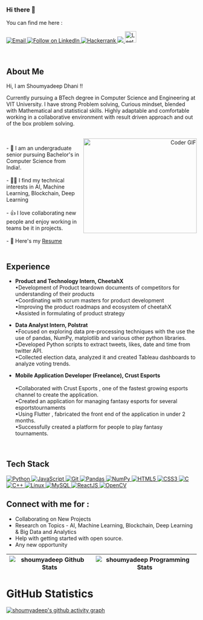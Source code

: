 ### Hi there 👋

You can find me here :
<p align="left">

  <a href="mrsdshoumyadeep@gmail.com">
    <img title="Email" src="https://img.shields.io/badge/Gmail-D14836?style=for-the-badge&logo=gmail&logoColor=white"/>
  </a>
  <a href="https://www.linkedin.com/in/shoumyadeep-dhani-48468a190/"> 
    <img title="Follow on LinkedIn" src="https://img.shields.io/badge/LinkedIn-0077B5?style=for-the-badge&logo=linkedin&logoColor=white"/>
  </a>
  <a href="https://www.hackerrank.com/SlimSleeper"> 
    <img title="Hackerrank" src="https://img.shields.io/badge/-Hackerrank-2EC866?style=for-the-badge&logo=HackerRank&logoColor=white"/>
  </a>
   <a href="[https://www.researchgate.net/profile/Shoumyadeep-Dhani]">
     <img  src="https://img.shields.io/badge/Researchgate-F14836?style=for-the-badge&logo=researcgate&logoColor=red"/>
  </a>
   <a href="https://leetcode.com/SlimSleeper/">
      <img src="https://img.shields.io/badge/-LeetCode-FFA116?style=flat&logo=LeetCode&logoColor=black" height=30 alt="Leetcode"/>
    </a>
 </p> 
  
<br>
 
## About Me
Hi, I am Shoumyadeep Dhani  !!
  <p>
    Currently pursuing a BTech degree in Computer Science and Engineering at VIT University. I have strong 
    Problem solving, Curious mindset, blended with Mathematical and statistical skills. Highly adaptable and 
    comfortable working in a collaborative environment with result driven approach and out of the box problem 
    solving.
  </p>
  <br>
  
  <div align="right">
    <img alt="Coder GIF" align="right" height=250 width=300 src="https://thumbs.gfycat.com/EvilNextDevilfish-small.gif" />
  </div>
  
  <br>
- 🔭 I am an undergraduate senior pursuing Bachelor's in Computer Science from India!.<br><br>
- 👩‍💻 I find my technical interests in AI, Machine Learning, Blockchain, Deep Learning <br><br>
- 👍 I love collaborating new people and enjoy working in teams be it in projects. <br><br>
- &#128220; Here's my <a href="https://drive.google.com/file/d/1fEIR8u22srcUkEe5NPOhLd_badrkHGCj/view?usp=sharing">Resume</a> 
 
 <br>
 <br>
 
## Experience 
- <b>Product and Technology Intern, CheetahX</b> <br> 
  •Development of Product teardown documents of competitors for understanding of their products<br> 
  •Coordinating with scrum masters for product development<br> 
  •Improving the product roadmaps and ecosystem of cheetahX<br> 
  •Assisted in formulating of product strategy
  
- <b>Data Analyst Intern, Polstrat</b> <br> 
  •Focused on exploring data pre-processing techniques with the use the use of pandas, NumPy, matplotlib and various other python libraries.<br> 
  •Developed Python scripts to extract tweets, likes, date and time from twitter API.<br> 
  •Collected election data, analyzed it and created Tableau dashboards to analyze voting trends.<br> 

- <b>Mobile Application Developer (Freelance), Crust Esports</b><br>  
  •Collaborated with Crust Esports , one of the fastest growing esports channel to create the application.<br> 
  •Created an application for managing fantasy esports for several esportstournaments<br> 
  •Using Flutter , fabricated the front end of the application in under 2 months.<br> 
  •Successfully created a platform for people to play fantasy tournaments.<br> 

<!-- - <b>Publications</b><br>
  (https://doi.org/10.22214/ijraset.2022.48286) -->
  
  

<!-- ## Projects
- <b>Facealyzer</b> <br> 
  Analyzed the datasets of diﬀerent facial structures using CNN and Yolo algorithms to detect the drivers under influence and created a program which will trigger an  alarm as soon it detects the face under alcohol and locks the steering wheel of the car
  
- <b>IPLViz</b> <br> 
  With the help of Data visualization, web scrapping, and NLP, Visualized the statistics of each IPL team along with their home city fans and also performed sentiment analysis to find the popularity of each team

- <b>Expload</b><br> 
  The Load balancing algorithms were fed into the Ubuntu VM, which acts as a Master Node and balances the incoming load( the load is simple for loop executing a mathematical operation ) to the 3 Debian Servers according to the algorithms.

- <b>Obstruder</b><br>
  A Wi-fi Controlled obstacle avoidance robot which uses an Raspberry Pi and a PIR sensor for path checking and has the option to relay control to automatic and manual based on the user commands in Python


<hr>


### Honors & Awards 🏅

- <b>HackNight Finalist, Hackclub VITC</b><br>
  Finalist in 48-hour oﬀline Hackathon sponsored by Crust and Polygon -->

  
 <br>
 
## Tech Stack

<p align="left">
 <a href="#">
<img alt="Python" src="https://img.shields.io/badge/python%20-%2314354C.svg?&style=for-the-badge&logo=python&logoColor=white"/>
<img alt="JavaScript" src="https://img.shields.io/badge/javascript%20-%23323330.svg?&style=for-the-badge&logo=javascript&logoColor=%23F7DF1E"/>
<img alt="Git" src="https://img.shields.io/badge/git%20-%23F05033.svg?&style=for-the-badge&logo=git&logoColor=white"/>
<img alt="Pandas" src="https://img.shields.io/badge/pandas%20-%23150458.svg?&style=for-the-badge&logo=pandas&logoColor=white" />
<img alt="NumPy" src="https://img.shields.io/badge/numpy%20-%23013243.svg?&style=for-the-badge&logo=numpy&logoColor=white" />
<img alt="HTML5" src="https://img.shields.io/badge/html5%20-%23E34F26.svg?&style=for-the-badge&logo=html5&logoColor=white"/>
<img alt="CSS3" src="https://img.shields.io/badge/css3%20-%231572B6.svg?&style=for-the-badge&logo=css3&logoColor=white"/>
<img alt="C" src="https://img.shields.io/badge/c%20-%2300599C.svg?&style=for-the-badge&logo=c&logoColor=white"/>
<img alt="C++" src="https://img.shields.io/badge/c++%20-%2300599C.svg?&style=for-the-badge&logo=c%2B%2B&ogoColor=white"/>
<img alt="Linux" src="https://img.shields.io/badge/Ubuntu-E95420?style=for-the-badge&logo=ubuntu&logoColor=white" />
<img alt='MySQL' src="https://img.shields.io/badge/SQL-MySQL?style=for-the-badge&logo=mysql&color=F29111"/>
<img alt='ReactJS' src="https://img.shields.io/badge/ReactJS-ReactJS?style=for-the-badge&logo=react&color=303030"/>
<img alt="OpenCV" src="https://img.shields.io/badge/OpenCV-OpenCV?style=for-the-badge&logo=opencv&logoColor=fff&color=5C3EE8"/> 
 
 </a>
</p>


 

## Connect with me for :
  - Collaborating on New Projects
  - Research on Topics - AI, Machine Learning, Blockchain, Deep Learning & Big Data and Analytics
  - Help with getting started with open source.
  - Any new opportunity 
  
| ![shoumyadeep Github Stats](https://github-readme-stats.anuraghazra1.vercel.app/api?username=shoumyadeep20&show_icons=true&include_all_commits=true&theme=radical) | ![shoumyadeep Programming Stats](https://github-readme-stats.vercel.app/api/top-langs/?username=shoumyadeep20&theme=tokyonight&layout=compact&) |     
| :--: | :--: |
  
<h1 align="left">GitHub Statistics</h1>

[![shoumyadeep's github activity graph](https://github-readme-activity-graph.cyclic.app/graph?username=shoumyadeep20&theme=github)](https://github.com/shoumyadeep20)




